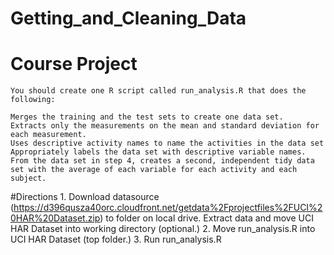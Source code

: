 # Getting_and_Cleaning_Data
# Course Project

	You should create one R script called run_analysis.R that does the following:

	Merges the training and the test sets to create one data set.
	Extracts only the measurements on the mean and standard deviation for each measurement. 
	Uses descriptive activity names to name the activities in the data set
	Appropriately labels the data set with descriptive variable names. 
	From the data set in step 4, creates a second, independent tidy data set with the average of each variable for each activity and each subject.

#Directions
	1. Download datasource (https://d396qusza40orc.cloudfront.net/getdata%2Fprojectfiles%2FUCI%20HAR%20Dataset.zip) to folder on local drive. Extract data and move UCI HAR Dataset into working directory (optional.) 
	2. Move run_analysis.R into UCI HAR Dataset (top folder.)
	3. Run run_analysis.R
